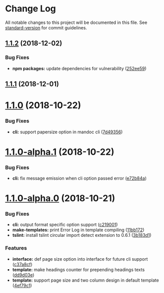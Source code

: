 # Change Log

All notable changes to this project will be documented in this file. See [standard-version](https://github.com/conventional-changelog/standard-version) for commit guidelines.

<a name="1.1.2"></a>
## [1.1.2](https://github.com/chigix/mandoc/compare/v1.1.1...v1.1.2) (2018-12-02)


### Bug Fixes

* **npm packages:** update dependencies for vulnerability ([252ee59](https://github.com/chigix/mandoc/commit/252ee59))



<a name="1.1.1"></a>
## [1.1.1](https://github.com/chigix/mandoc/compare/v1.1.0...v1.1.1) (2018-12-01)



<a name="1.1.0"></a>
# [1.1.0](https://github.com/chigix/mandoc/compare/v1.1.0-alpha.1...v1.1.0) (2018-10-22)


### Bug Fixes

* **cli:** support papersize option in mandoc cli ([7d49356](https://github.com/chigix/mandoc/commit/7d49356))



<a name="1.1.0-alpha.1"></a>
# [1.1.0-alpha.1](https://github.com/chigix/mandoc/compare/v1.1.0-alpha.0...v1.1.0-alpha.1) (2018-10-22)


### Bug Fixes

* **cli:** fix message emission when cli option passed error ([e72b84a](https://github.com/chigix/mandoc/commit/e72b84a))



<a name="1.1.0-alpha.0"></a>
# [1.1.0-alpha.0](https://github.com/chigix/mandoc/compare/v1.0.2-beta.2...v1.1.0-alpha.0) (2018-10-21)


### Bug Fixes

* **cli:** output format specific option support ([c219001](https://github.com/chigix/mandoc/commit/c219001))
* **make-templates:** print Error Log in template compiling ([11bb172](https://github.com/chigix/mandoc/commit/11bb172))
* **tslint:** install tslint circular import detect extension to 0.6.1 ([3b183d1](https://github.com/chigix/mandoc/commit/3b183d1))


### Features

* **interface:** def page size option into interface for future cli support ([c37a8cf](https://github.com/chigix/mandoc/commit/c37a8cf))
* **template:** make headings counter for prepending headings texts ([dd9d03e](https://github.com/chigix/mandoc/commit/dd9d03e))
* **template:** support page size and two column design in default template ([4ef79c1](https://github.com/chigix/mandoc/commit/4ef79c1))
